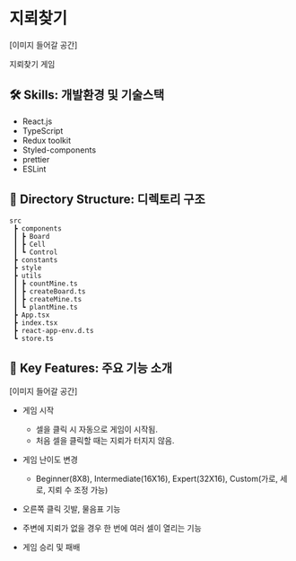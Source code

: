 # 지뢰찾기

[이미지 들어갈 공간]

지뢰찾기 게임


## 🛠 Skills: 개발환경 및 기술스택

- React.js
- TypeScript
- Redux toolkit
- Styled-components
- prettier
- ESLint


## 📂 Directory Structure: 디렉토리 구조
```
src
 ┣ components
 ┃ ┣ Board
 ┃ ┣ Cell
 ┃ ┗ Control
 ┣ constants
 ┣ style
 ┣ utils
 ┃ ┣ countMine.ts
 ┃ ┣ createBoard.ts
 ┃ ┣ createMine.ts
 ┃ ┗ plantMine.ts
 ┣ App.tsx
 ┣ index.tsx
 ┣ react-app-env.d.ts
 ┗ store.ts
```

## 🌟 Key Features: 주요 기능 소개

[이미지 들어갈 공간]

- 게임 시작
  - 셀을 클릭 시 자동으로 게임이 시작됨.
  - 처음 셀을 클릭할 때는 지뢰가 터지지 않음.

- 게임 난이도 변경
  - Beginner(8X8), Intermediate(16X16), Expert(32X16), Custom(가로, 세로, 지뢰 수 조정 가능)

- 오른쪽 클릭 깃발, 물음표 기능
- 주변에 지뢰가 없을 경우 한 번에 여러 셀이 열리는 기능
- 게임 승리 및 패배
